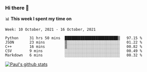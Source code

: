 ### Hi there 👋

📊 **This week I spent my time on**
<!--START_SECTION:waka-->
```text
Week: 10 October, 2021 - 16 October, 2021

Python     31 hrs 50 mins  ████████████████████████▒   97.15 % 
JSON       23 mins         ▒░░░░░░░░░░░░░░░░░░░░░░░░   01.22 % 
C++        16 mins         ▒░░░░░░░░░░░░░░░░░░░░░░░░   00.82 % 
CSV        9 mins          ░░░░░░░░░░░░░░░░░░░░░░░░░   00.49 % 
Markdown   6 mins          ░░░░░░░░░░░░░░░░░░░░░░░░░   00.32 % 
```
<!--END_SECTION:waka-->


[![Paul's github stats](https://github-readme-stats.vercel.app/api?username=mickeyouyou&theme=dracula&show_icons=true)](https://github.com/anuraghazra/github-readme-stats)
